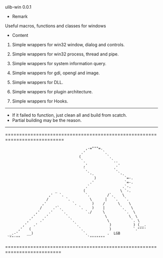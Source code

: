 ulib-win 0.0.1

- Remark

Useful macros, functions and classes for windows

- Content

1. Simple wrappers for win32 window, dialog and controls.

2. Simple wrappers for win32 process, thread and pipe.

3. Simple wrappers for system information query.

4. Simple wrappers for gdi, opengl and image.

5. Simple wrappers for DLL.

6. Simple wrappers for plugin architecture.

7. Simple wrappers for Hooks.

****
* If it failed to function, just clean all and build from scatch.
* Partial building may be the reason.
****

===========================================================================


                                         ,-="""=.
                                       .'        `.
                                      (            `.
                                       `.            `..
                                        ,'             .'
                                        `.            '.
                                          `-.           `-.
                                             )             `=-.
                                           .'              `=-.
                                         .`               .`-.
                           _            (                \ `-.
                        ,'   `.          `.        /`.    \
                       /        `.         \      |   `.   `.
                     ,'            `.       )    /      \    \
                    /     .'`.        `.    )    |       `.   \
                  ,'    .'    `.         `./     \         `.  \
                ,'    .'        `.                \          \  \
              ,'    .'            `.               \          `. \
            ,'   .'                 `.              )          ) (__.
          ,'   (                      `.            )          `."""'
      _.-'    __)                       `.         .  LGB
     `""'""                               `"""""""


==========================================================================